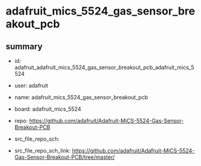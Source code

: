 # adafruit_mics_5524_gas_sensor_breakout_pcb
 
## summary 
* id: adafruit_adafruit_mics_5524_gas_sensor_breakout_pcb_adafruit_mics_5524
* user: adafruit
* name: adafruit_mics_5524_gas_sensor_breakout_pcb
* board: adafruit_mics_5524
* repo: https://github.com/adafruit/Adafruit-MiCS-5524-Gas-Sensor-Breakout-PCB



* src_file_repo_sch: 
* src_file_repo_sch_link: https://github.com/adafruit/Adafruit-MiCS-5524-Gas-Sensor-Breakout-PCB/tree/master/






